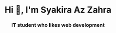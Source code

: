 <h1 align="center">Hi 👋, I'm Syakira Az Zahra</h1>
<h3 align="center">IT student who likes web development</h3>
